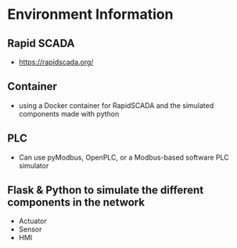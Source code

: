 # Environment Information

## Rapid SCADA
- https://rapidscada.org/

## Container
- using a Docker container for RapidSCADA and the simulated components made with python

## PLC
- Can use pyModbus, OpenPLC, or a Modbus-based software PLC simulator

## Flask & Python to simulate the different components in the network
- Actuator
- Sensor
- HMI
